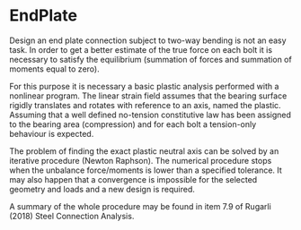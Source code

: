 # EndPlate
Design an end plate connection subject to two-way bending is not an easy task. In order to get a better estimate of the true force on each bolt it is necessary to satisfy the equilibrium (summation of forces and summation of moments equal to zero).

For this purpose it is necessary a basic plastic analysis performed with a nonlinear program. The linear strain field assumes that the bearing surface rigidly translates and rotates with reference to an axis, named the plastic. Assuming that a well defined no-tension constitutive law has been assigned to the bearing area (compression) and for each bolt a tension-only  behaviour is expected. 

The problem of finding the exact plastic neutral axis can be solved by an iterative procedure (Newton Raphson). The numerical procedure stops when the unbalance force/moments is lower than a specified tolerance. It may also happen that a convergence is impossible for the selected geometry and loads and a new design is required.

A summary of the whole procedure may be found in item 7.9 of Rugarli (2018) Steel Connection Analysis.
